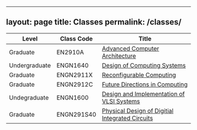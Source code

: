 ---
 layout: page
 title: Classes
 permalink: /classes/
 ---

 | Level  | Class Code | Title
 | ------------- | ------------- | -------------
 | Graduate  | EN2910A  | [Advanced Computer Architecture](/classes/EN2910AF15) 
 | Undergraduate  | ENGN1640  | [Design of Computing Systems](/classes/EN164S19) 
 | Graduate | ENGN2911X | [Reconfigurable Computing](/classes/EN2911XF14) 
 | Graduate | ENGN2912C | [Future Directions in Computing](/classes/EN2912C) 
 |Undegraduate | ENGN1600 | [Design and Implementation of VLSI Systems](/classes/EN1600S08) 
 |Graduate | ENGN291S40 | [Physical Design of Digitial Integrated Circuits](/classes/EN0291S40F06) 
